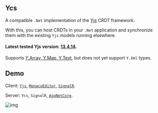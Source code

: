 Ycs
-------

A compatible `.Net` implementation of the [Yjs](https://github.com/yjs/yjs) CRDT framework.

With this, you can host CRDTs in your `.Net` application and synchronize them with the existing `Yjs` models running elsewhere.

#### Latest tested Yjs version: [13.4.14](https://github.com/yjs/yjs/releases/tag/v13.4.14).

Supports [Y.Array, Y.Map, Y.Text](https://github.com/yjs/yjs#shared-types), but does not yet support `Y.Xml` types.

Demo
-------

Client: [`Yjs`](https://github.com/yjs/yjs), [`MonacoEditor`](https://github.com/microsoft/monaco-editor), [`SignalR`](https://github.com/dotnet/aspnetcore/tree/master/src/SignalR).

Server: `Ycs`, `SignalR`, [`AspNetCore`](https://github.com/dotnet/aspnetcore).

![img](https://github.com/yjs/ycs/blob/main/docs/ycs.gif)
